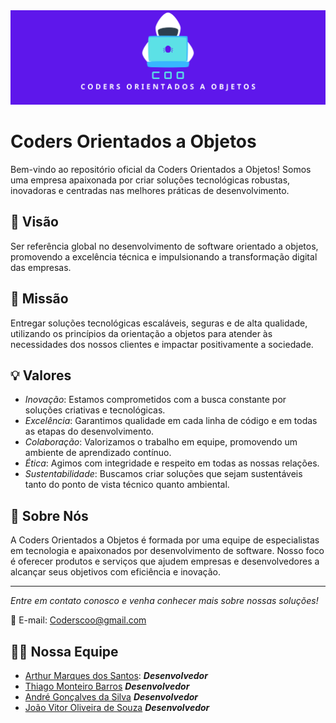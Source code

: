 <div align="center">
  <img src="https://github.com/COO-Coders/.github/blob/main/COO%20-%20Banner.png" alt="COO banner">
</div>


# Coders Orientados a Objetos

Bem-vindo ao repositório oficial da Coders Orientados a Objetos! Somos uma empresa apaixonada por criar soluções tecnológicas robustas, inovadoras e centradas nas melhores práticas de desenvolvimento.

## 🌟 Visão

Ser referência global no desenvolvimento de software orientado a objetos, promovendo a excelência técnica e impulsionando a transformação digital das empresas.

## 🎯 Missão

Entregar soluções tecnológicas escaláveis, seguras e de alta qualidade, utilizando os princípios da orientação a objetos para atender às necessidades dos nossos clientes e impactar positivamente a sociedade.

## 💡 Valores

- *Inovação*: Estamos comprometidos com a busca constante por soluções criativas e tecnológicas.
- *Excelência*: Garantimos qualidade em cada linha de código e em todas as etapas do desenvolvimento.
- *Colaboração*: Valorizamos o trabalho em equipe, promovendo um ambiente de aprendizado contínuo.
- *Ética*: Agimos com integridade e respeito em todas as nossas relações.
- *Sustentabilidade*: Buscamos criar soluções que sejam sustentáveis tanto do ponto de vista técnico quanto ambiental.

## 🚀 Sobre Nós

A Coders Orientados a Objetos é formada por uma equipe de especialistas em tecnologia e apaixonados por desenvolvimento de software. Nosso foco é oferecer produtos e serviços que ajudem empresas e desenvolvedores a alcançar seus objetivos com eficiência e inovação.

---

*Entre em contato conosco e venha conhecer mais sobre nossas soluções!*

📧 E-mail: Coderscoo@gmail.com

## 👨‍💻 Nossa Equipe
- [Arthur Marques dos Santos](https://github.com/arthurmarques2008): ***Desenvolvedor***
- [Thiago Monteiro Barros](https://github.com/Thiago007-py) ***Desenvolvedor***
- [André Gonçalves da Silva](https://github.com/Dresilva21) ***Desenvolvedor***
- [João Vitor Oliveira de Souza](https://github.com/JVitor44) ***Desenvolvedor***
